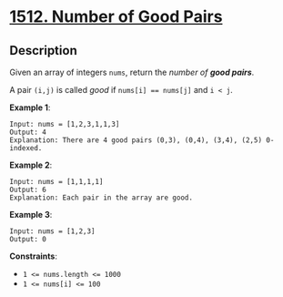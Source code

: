 # [1512. Number of Good Pairs](https://leetcode.com/problems/number-of-good-pairs/)

## Description

Given an array of integers `nums`, return the _number of **good pairs**_.

A pair `(i,j)` is called _good_ if `nums[i] == nums[j]` and `i < j`.



**Example 1**:

```
Input: nums = [1,2,3,1,1,3]
Output: 4
Explanation: There are 4 good pairs (0,3), (0,4), (3,4), (2,5) 0-indexed.
```

**Example 2**:

```
Input: nums = [1,1,1,1]
Output: 6
Explanation: Each pair in the array are good.
```

**Example 3**:

```
Input: nums = [1,2,3]
Output: 0
```

**Constraints**:

- `1 <= nums.length <= 1000`
- `1 <= nums[i] <= 100`
